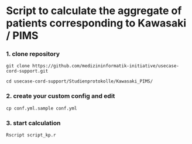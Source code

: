 # Script to calculate the aggregate of patients corresponding to Kawasaki / PIMS


### 1. clone repository

```
git clone https://github.com/medizininformatik-initiative/usecase-cord-support.git

cd usecase-cord-support/Studienprotokolle/Kawasaki_PIMS/
```

### 2. create your custom config and edit
```
cp conf.yml.sample conf.yml
```



### 3. start calculation
```
Rscript script_kp.r
```